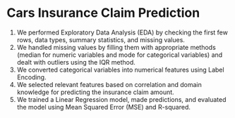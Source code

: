 # Cars Insurance Claim Prediction

1. We performed Exploratory Data Analysis (EDA) by checking the first few rows, data types, summary statistics, and missing values.
2. We handled missing values by filling them with appropriate methods (median for numeric variables and mode for categorical variables) and dealt with outliers using the IQR method.
3. We converted categorical variables into numerical features using Label Encoding.
4. We selected relevant features based on correlation and domain knowledge for predicting the insurance claim amount.
5. We trained a Linear Regression model, made predictions, and evaluated the model using Mean Squared Error (MSE) and R-squared.
